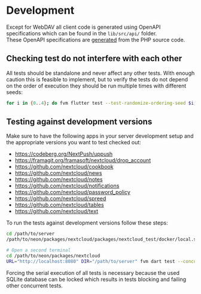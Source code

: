 # Development

Except for WebDAV all client code is generated using OpenAPI specifications which can be found in the `lib/src/api/` folder.  
These OpenAPI specifications are [generated](https://github.com/nextcloud/openapi-extractor) from the PHP source code.

## Checking test do not interfere with each other

All tests should be standalone and never affect any other tests.
With enough caution this is feasible to implement, but to verify the tests do not depend on the order of execution they should be run multiple times with different seeds:

```sh
for i in {0..4}; do fvm flutter test --test-randomize-ordering-seed $i; done
```

## Testing against development versions

Make sure to have the following apps in your server development setup and the appropriate versions you want to test checked out:

- https://codeberg.org/NextPush/uppush
- https://framagit.org/framasoft/nextcloud/drop_account
- https://github.com/nextcloud/cookbook
- https://github.com/nextcloud/news
- https://github.com/nextcloud/notes
- https://github.com/nextcloud/notifications
- https://github.com/nextcloud/password_policy
- https://github.com/nextcloud/spreed
- https://github.com/nextcloud/tables
- https://github.com/nextcloud/text

To run the tests against development versions follow these steps:

```sh
cd /path/to/server
/path/to/neon/packages/nextcloud/packages/nextcloud_test/docker/local.sh

# Open a second terminal
cd /path/to/neon/packages/nextcloud
URL="http://localhost:8080" DIR="/path/to/server" fvm dart test --concurrency=1
```

Forcing the serial execution of all tests is necessary because the used SQLite database can be locked which results in tests blocking and failing other concurrent tests.
